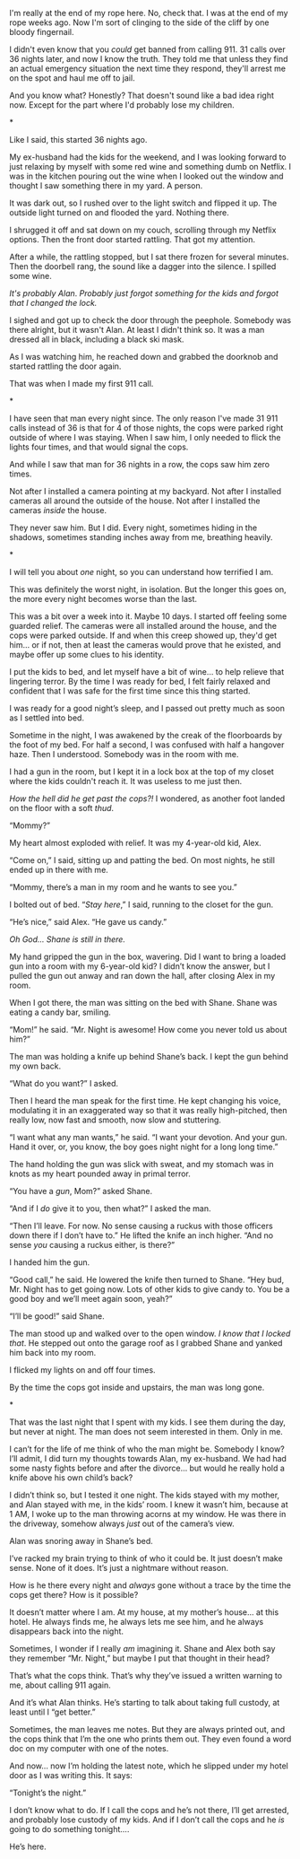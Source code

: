 I'm really at the end of my rope here. No, check that. I was at the end of my rope weeks ago. Now I'm sort of clinging to the side of the cliff by one bloody fingernail.

I didn't even know that you *could* get banned from calling 911. 31 calls over 36 nights later, and now I know the truth. They told me that unless they find an actual emergency situation the next time they respond, they'll arrest me on the spot and haul me off to jail.

And you know what? Honestly? That doesn't sound like a bad idea right now. Except for the part where I'd probably lose my children.

\*

Like I said, this started 36 nights ago. 

My ex-husband had the kids for the weekend, and I was looking forward to just relaxing by myself with some red wine and something dumb on Netflix. I was in the kitchen pouring out the wine when I looked out the window and thought I saw something there in my yard. A person.

It was dark out, so I rushed over to the light switch and flipped it up. The outside light turned on and flooded the yard. Nothing there.

I shrugged it off and sat down on my couch, scrolling through my Netflix options. Then the front door started rattling. That got my attention.

After a while, the rattling stopped, but I sat there frozen for several minutes. Then the doorbell rang, the sound like a dagger into the silence. I spilled some wine.

*It's probably Alan*. *Probably just forgot something for the kids and forgot that I changed the lock.*

I sighed and got up to check the door through the peephole. Somebody was there alright, but it wasn't Alan. At least I didn't think so. It was a man dressed all in black, including a black ski mask.

As I was watching him, he reached down and grabbed the doorknob and started rattling the door again.

That was when I made my first 911 call.

\*

I have seen that man every night since. The only reason I've made 31 911 calls instead of 36 is that for 4 of those nights, the cops were parked right outside of where I was staying. When I saw him, I only needed to flick the lights four times, and that would signal the cops.

And while I saw that man for 36 nights in a row, the cops saw him zero times.

Not after I installed a camera pointing at my backyard. Not after I installed cameras all around the outside of the house. Not after I installed the cameras *inside* the house.

They never saw him. But I did. Every night, sometimes hiding in the shadows, sometimes standing inches away from me, breathing heavily.

\*

I will tell you about *one* night, so you can understand how terrified I am. 

This was definitely the worst night, in isolation. But the longer this goes on, the more every night becomes worse than the last.

This was a bit over a week into it. Maybe 10 days. I started off feeling some guarded relief. The cameras were all installed around the house, and the cops were parked outside. If and when this creep showed up, they'd get him… or if not, then at least the cameras would prove that he existed, and maybe offer up some clues to his identity.

I put the kids to bed, and let myself have a bit of wine… to help relieve that lingering terror. By the time I was ready for bed, I felt fairly relaxed and confident that I was safe for the first time since this thing started.

I was ready for a good night’s sleep, and I passed out pretty much as soon as I settled into bed.

Sometime in the night, I was awakened by the creak of the floorboards by the foot of my bed. For half a second, I was confused with half a hangover haze. Then I understood. Somebody was in the room with me.

I had a gun in the room, but I kept it in a lock box at the top of my closet where the kids couldn't reach it. It was useless to me just then. 

*How the hell did he get past the cops?!* I wondered, as another foot landed on the floor with a soft *thud*.

“Mommy?”

My heart almost exploded with relief. It was my 4-year-old kid, Alex.

“Come on,” I said, sitting up and patting the bed. On most nights, he still ended up in there with me.

“Mommy, there’s a man in my room and he wants to see you.”

I bolted out of bed. “*Stay here*,” I said, running to the closet for the gun.

“He’s nice,” said Alex. “He gave us candy.”

*Oh God… Shane is still in there.* 

My hand gripped the gun in the box, wavering. Did I want to bring a loaded gun into a room with my 6-year-old kid? I didn’t know the answer, but I pulled the gun out anway and ran down the hall, after closing Alex in my room.

When I got there, the man was sitting on the bed with Shane. Shane was eating a candy bar, smiling.

“Mom!” he said. “Mr. Night is awesome! How come you never told us about him?”

The man was holding a knife up behind Shane’s back. I kept the gun behind my own back.

“What do you want?” I asked.

Then I heard the man speak for the first time. He kept changing his voice, modulating it in an exaggerated way so that it was really high-pitched, then really low, now fast and smooth, now slow and stuttering.

“I want what any man wants,” he said. “I want your devotion. And your gun. Hand it over, or, you know, the boy goes night night for a long long time.”

The hand holding the gun was slick with sweat, and my stomach was in knots as my heart pounded away in primal terror.

“You have a *gun*, Mom?” asked Shane.

“And if I *do* give it to you, then what?” I asked the man.

“Then I’ll leave. For now. No sense causing a ruckus with those officers down there if I don’t have to.” He lifted the knife an inch higher. “And no sense *you* causing a ruckus either, is there?”

I handed him the gun.

“Good call,” he said. He lowered the knife then turned to Shane. “Hey bud, Mr. Night has to get going now. Lots of other kids to give candy to. You be a good boy and we’ll meet again soon, yeah?”

“I’ll be good!” said Shane.

The man stood up and walked over to the open window. *I know that I locked that*. He stepped out onto the garage roof as I grabbed Shane and yanked him back into my room.

I flicked my lights on and off four times.

By the time the cops got inside and upstairs, the man was long gone.

\*

That was the last night that I spent with my kids. I see them during the day, but never at night. The man does not seem interested in them. Only in me.

I can’t for the life of me think of who the man might be. Somebody I know? I’ll admit, I did turn my thoughts towards Alan, my ex-husband. We had had some nasty fights before and after the divorce… but would he really hold a knife above his own child’s back?

I didn’t think so, but I tested it one night. The kids stayed with my mother, and Alan stayed with me, in the kids’ room. I knew it wasn’t him, because at 1 AM, I woke up to the man throwing acorns at my window. He was there in the driveway, somehow always *just* out of the camera’s view.

Alan was snoring away in Shane’s bed.

I’ve racked my brain trying to think of who it could be. It just doesn’t make sense. None of it does. It’s just a nightmare without reason. 

How is he there every night and *always* gone without a trace by the time the cops get there? How is it possible?

It doesn’t matter where I am. At my house, at my mother’s house… at this hotel. He always finds me, he always lets me see him, and he always disappears back into the night.

Sometimes, I wonder if I really *am* imagining it. Shane and Alex both say they remember “Mr. Night,” but maybe I put that thought in their head?

That’s what the cops think. That’s why they’ve issued a written warning to me, about calling 911 again.

And it’s what Alan thinks. He’s starting to talk about taking full custody, at least until I “get better.”

Sometimes, the man leaves me notes. But they are always printed out, and the cops think that I’m the one who prints them out. They even found a word doc on my computer with one of the notes.

And now… now I’m holding the latest note, which he slipped under my hotel door as I was writing this. It says:

“Tonight’s the night.”

I don’t know what to do. If I call the cops and he’s not there, I’ll get arrested, and probably lose custody of my kids. And if I don’t call the cops and he *is* going to do something tonight….

He’s here.